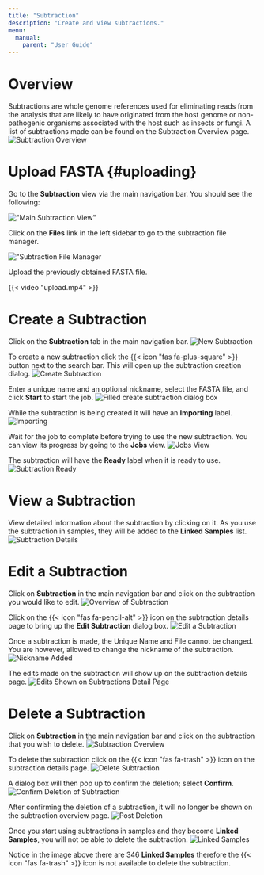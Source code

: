 ```yaml
---
title: "Subtraction"
description: "Create and view subtractions."
menu:
  manual:
    parent: "User Guide"
---
```

# Overview

Subtractions are whole genome references used for eliminating reads from the analysis that are likely to have originated from the host genome or non-pathogenic organisms associated with the host such as insects or fungi. A list of subtractions made can be found on the Subtraction Overview page.
![Subtraction Overview](subtraction_overview.png)


# Upload FASTA {#uploading}

Go to the **Subtraction** view via the main navigation bar. You should see the following:

!["Main Subtraction View"](empty.png)

Click on the **Files** link in the left sidebar to go to the subtraction file manager.

!["Subtraction File Manager](upload_manager.png)

Upload the previously obtained FASTA file.

{{< video "upload.mp4" >}}


# Create a Subtraction

Click on the **Subtraction** tab in the main navigation bar.
![New Subtraction](empty.png)

To create a new subtraction click the {{< icon "fas fa-plus-square" >}} button next to the search bar. This will open up the subtraction creation dialog.
![Create Subtraction](create_subtraction.png)

Enter a unique name and an optional nickname, select the FASTA file, and click **Start** to start the job.
![Filled create subtraction dialog box](create_filled.png)

While the subtraction is being created it will have an **Importing** label.
![Importing](importing.png)

Wait for the job to complete before trying to use the new subtraction. You can view its progress by going to the **Jobs** view.
![Jobs View](job.png)

The subtraction will have the **Ready** label when it is ready to use.
![Subtraction Ready](ready.png)

# View a Subtraction

View detailed information about the subtraction by clicking on it. As you use the subtraction in samples, they will be added to the **Linked Samples** list.
![Subtraction Details](detail.png)

# Edit a Subtraction

Click on **Subtraction** in the main navigation bar and click on the subtraction you would like to edit.
![Overview of Subtraction](edit1.png)

Click on the {{< icon "fas fa-pencil-alt" >}} icon on the subtraction details page to bring up the **Edit Subtraction** dialog box. 
![Edit a Subtraction](edit.png)

Once a subtraction is made, the Unique Name and File cannot be changed. You are however, allowed to change the nickname of the subtraction.
![Nickname Added](cabbage.png)

The edits made on the subtraction will show up on the subtraction details page.
![Edits Shown on Subtractions Detail Page](text_filled.png)

# Delete a Subtraction

Click on **Subtraction** in the main navigation bar and click on the subtraction that you wish to delete. 
![Subtraction Overview](subtraction_overview.png)

To delete the subtraction click on the {{< icon "fas fa-trash" >}} icon on the subtraction details page. 
![Delete Subtraction](red_trash_can.png)

A dialog box will then pop up to confirm the deletion; select **Confirm**.
![Confirm Deletion of Subtraction](confirm.png)

After confirming the deletion of a subtraction, it will no longer be shown on the subtraction overview page. 
![Post Deletion](post_deletion.png)

Once you start using subtractions in samples and they become **Linked Samples**, you will not be able to delete the subtraction.
![Linked Samples](linked.png)

Notice in the image above there are 346 **Linked Samples** therefore the {{< icon "fas fa-trash" >}} icon is not available to delete the subtraction.